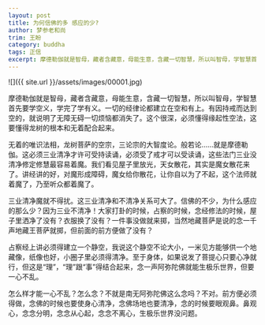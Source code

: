 ```yaml
---
layout: post
title: 为何信佛的多 感应的少?
author: 梦参老和尚
trim: 王盼
category: buddha
tags: 正信
excerpt: 摩德勒伽就是智母，藏者含藏意，母能生意，含藏一切智慧，所以叫智母，学智慧首先要学空义，学完了学有义。一切的经律论都建立在空和有上。有因持戒而达到空的，就说明了无障无碍一切烦恼都消失了。这个很深，必须懂得缘起性空法，这要懂得龙树的根本和无着配合起来。
---
```


![]({{ site.url }}/assets/images/00001.jpg)

摩德勒伽就是智母，藏者含藏意，母能生意，含藏一切智慧，所以叫智母，学智慧首先要学空义，学完了学有义。一切的经律论都建立在空和有上。有因持戒而达到空的，就说明了无障无碍一切烦恼都消失了。这个很深，必须懂得缘起性空法，这要懂得龙树的根本和无着配合起来。

无着的唯识法相，龙树菩萨的空宗，三论宗的大智度论。般若论……就是摩德勒伽。这必须三业清净才许可受持读诵，必须受了戒才可以受读诵，这些法门三业没清净修定修慧最容易着魔。我们看见屋子里放光，天女散花，其实是魔女散花来了。讲经讲的好，对魔形成障碍，魔女给你散花，让你自以为了不起，这个法师就着魔了，乃至听众都着魔了。

三业清净魔就不得扰。这三业清净和不清净关系可大了。信佛的不少，为什么感应的那么少？因为三业不清净！大家打卦的时候，占察的时候，念经修法的时候，屋子里洒净了没有？衣服换了没有？一件事没做就来掷，当然地藏菩萨是说的念一千声地藏王菩萨就掷，但前面的前方便做了没有？

占察经上讲必须得建立一个静空，我说这个静空不论大小，一米见方能够供一个地藏像，纸像也好，小圈子里必须得清净。至于身体，如果说发了菩提心只要心净就行，但这是“理”，“理”跟“事”得结合起来，念一声阿弥陀佛就能生极乐世界，但要一心不乱。

怎么样才能一心不乱？怎么念？不就是南无阿弥陀佛这么念吗？不对。前方便必须得做，念佛的时候也要使身心清净，念佛场地也要清净，念的时候要眼观鼻。鼻观心，念念分明，念念从心起，念念不离心，生极乐世界没问题。
